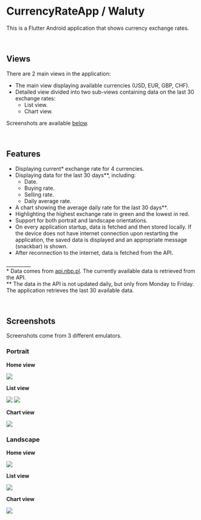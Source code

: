 # CurrencyRateApp / Waluty

This is a Flutter Android application that shows currency exchange rates.

</br>

## Views
There are 2 main views in the application:

- The main view displaying available currencies (USD, EUR, GBP, CHF).
- Detailed view divided into two sub-views containing data on the last 30 exchange rates:
  - List view.
  - Chart view.
  
Screenshots are available [below](#screenshots).

</br>

## Features
- Displaying current* exchange rate for 4 currencies.
- Displaying data for the last 30 days**, including:
  - Date.
  - Buying rate.
  - Selling rate.
  - Daily average rate.
- A chart showing the average daily rate for the last 30 days**.
- Highlighting the highest exchange rate in green and the lowest in red.
- Support for both portrait and landscape orientations.
- On every application startup, data is fetched and then stored locally. If the device does not have internet connection upon restarting the application, the saved data is displayed and an appropriate message (snackbar) is shown.
- After reconnection to the internet, data is fetched from the API.

\__________  
\*  Data comes from [api.nbp.pl](https://api.nbp.pl). The currently available data is retrieved from the API.  
** The data in the API is not updated daily, but only from Monday to Friday. The application retrieves the last 30 available data.

</br>


## Screenshots
Screenshots come from 3 different emulators.
### Portrait

**Home view**

![](/img/1.png)

**List view**

![](/img/2.png)
![](/img/3.png)

**Chart view**

![](/img/4.png)
### Landscape

**Home view**

![](/img/5.png)

**List view**

![](/img/10.png)

**Chart view**

![](/img/11.png)
